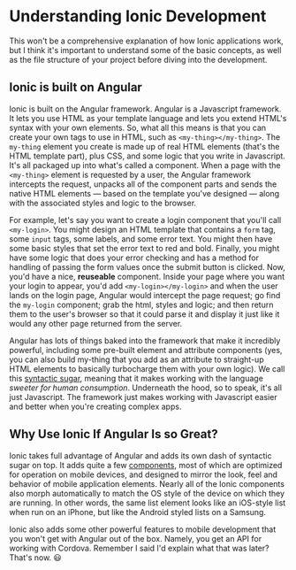 # Understanding Ionic Development
This won't be a comprehensive explanation of how Ionic applications work, but I think it's important to understand some of the basic concepts, as well as the file structure of your project before diving into the development.

## Ionic is built on Angular
Ionic is built on the Angular framework.  Angular is a Javascript framework.  It lets you use HTML as your template language and lets you extend HTML's syntax with your own elements.  So, what all this means is that you can create your own tags to use in HTML, such as `<my-thing></my-thing>`.  The `my-thing` element you create is made up of real HTML elements (that's the HTML template part), plus CSS, and some logic that you write in Javascript.  It's all packaged up into what's called a component. When a page with the `<my-thing>` element is requested by a user, the Angular framework intercepts the request, unpacks all of the component parts and sends the native HTML elements — based on the template you've designed — along with the associated styles and logic to the browser.  

For example, let's say you want to create a login component that you'll call `<my-login>`.  You might design an HTML template that contains a `form` tag, some `input` tags, some labels, and some error text.  You might then have some basic styles that set the error text to red and bold.  Finally, you might have some logic that does your error checking and has a method for handling of passing the form values once the submit button is clicked.  Now, you'd have a nice, **reuseable** component.  Inside your page where you want your login to appear, you'd add `<my-login></my-login>` and when the user lands on the login page, Angular would intercept the page request; go find the `my-login` component; grab the html, styles and logic; and then return them to the user's browser so that it could parse it and display it just like it would any other page returned from the server.

Angular has lots of things baked into the framework that make it incredibly powerful, including some pre-built element and attribute components (yes, you can also build my-thing that you add as an attribute to straight-up HTML elements to basically turbocharge them with your own logic). We call this [syntactic sugar](https://en.wikipedia.org/wiki/Syntactic_sugar), meaning that it makes working with the language *sweeter for human consumption*.  Underneath the hood, so to speak, it's all just Javascript.  The framework just makes working with Javascript easier and better when you're creating complex apps.

## Why Use Ionic If Angular Is so Great?
Ionic takes full advantage of Angular and adds its own dash of syntactic sugar on top.  It adds quite a few [components](https://ionicframework.com/docs/components/#overview), most of which are optimized for operation on mobile devices, and designed to mirror the look, feel and behavior of mobile application elements.  Nearly all of the Ionic components also morph automatically to match the OS style of the device on which they are running.   In other words, the same list element looks like an iOS-style list when run on an iPhone, but like the Android styled lists on a Samsung.

Ionic also adds some other powerful features to mobile development that you won't get with Angular out of the box.  Namely, you get an API for working with Cordova. Remember I said I'd explain what that was later?  That's now. :smiley:  
